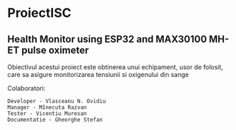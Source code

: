 # ProiectISC
## Health Monitor using ESP32 and MAX30100 MH-ET pulse oximeter

  Obiectivul acestui proiect este obtinerea unui echipament, usor de folosit, care sa asigure monitorizarea tensiunii si oxigenului din sange <br>



Colaboratori: <br>

    Developer - Vlasceanu N. Ovidiu 
    Manager - Mînecuta Razvan 
    Tester - Vicentiu Muresan 
    Documentatie - Gheorghe Stefan  
              
